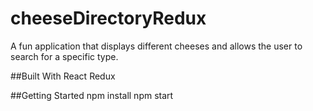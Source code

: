 # cheeseDirectoryRedux
A fun application that displays different cheeses and allows the user to search for a specific type. 

##Built With
React
Redux

##Getting Started
npm install
npm start


